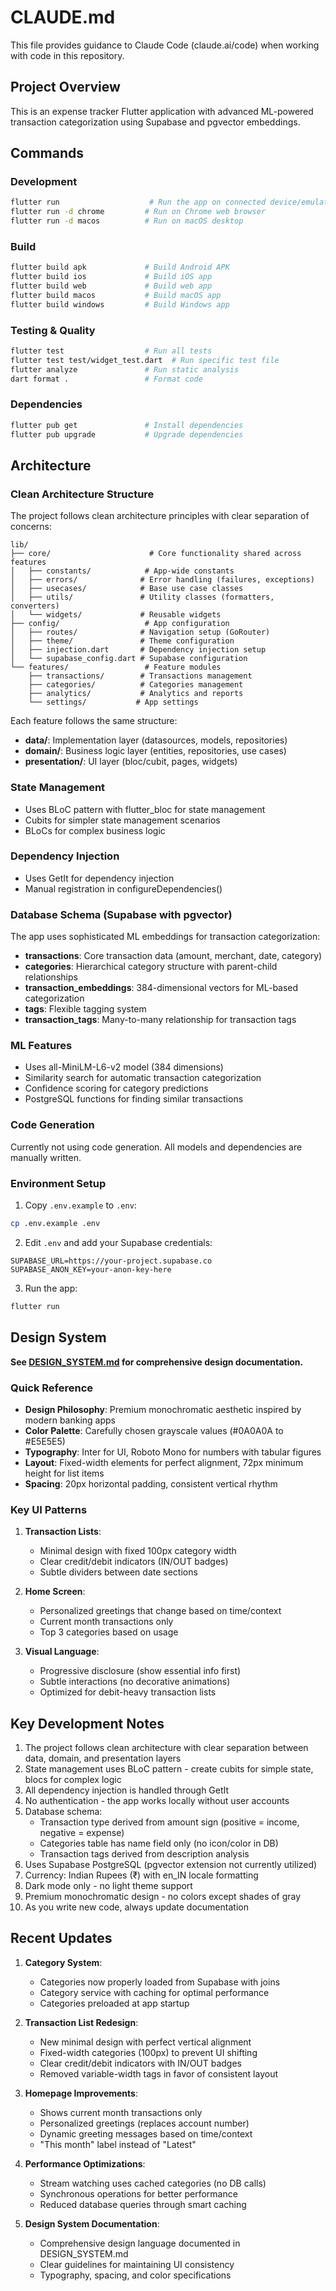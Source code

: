 # CLAUDE.md

This file provides guidance to Claude Code (claude.ai/code) when working with code in this repository.

## Project Overview

This is an expense tracker Flutter application with advanced ML-powered transaction categorization using Supabase and pgvector embeddings.

## Commands

### Development
```bash
flutter run                    # Run the app on connected device/emulator
flutter run -d chrome         # Run on Chrome web browser
flutter run -d macos          # Run on macOS desktop
```

### Build
```bash
flutter build apk             # Build Android APK
flutter build ios             # Build iOS app
flutter build web             # Build web app
flutter build macos           # Build macOS app
flutter build windows         # Build Windows app
```

### Testing & Quality
```bash
flutter test                  # Run all tests
flutter test test/widget_test.dart  # Run specific test file
flutter analyze               # Run static analysis
dart format .                 # Format code
```

### Dependencies
```bash
flutter pub get               # Install dependencies
flutter pub upgrade           # Upgrade dependencies
```

## Architecture

### Clean Architecture Structure
The project follows clean architecture principles with clear separation of concerns:

```
lib/
├── core/                      # Core functionality shared across features
│   ├── constants/            # App-wide constants
│   ├── errors/              # Error handling (failures, exceptions)
│   ├── usecases/            # Base use case classes
│   ├── utils/               # Utility classes (formatters, converters)
│   └── widgets/             # Reusable widgets
├── config/                   # App configuration
│   ├── routes/              # Navigation setup (GoRouter)
│   ├── theme/               # Theme configuration
│   ├── injection.dart       # Dependency injection setup
│   └── supabase_config.dart # Supabase configuration
└── features/                 # Feature modules
    ├── transactions/        # Transactions management
    ├── categories/          # Categories management
    ├── analytics/           # Analytics and reports
    └── settings/           # App settings
```

Each feature follows the same structure:
- **data/**: Implementation layer (datasources, models, repositories)
- **domain/**: Business logic layer (entities, repositories, use cases)
- **presentation/**: UI layer (bloc/cubit, pages, widgets)

### State Management
- Uses BLoC pattern with flutter_bloc for state management
- Cubits for simpler state management scenarios
- BLoCs for complex business logic

### Dependency Injection
- Uses GetIt for dependency injection
- Manual registration in configureDependencies()

### Database Schema (Supabase with pgvector)
The app uses sophisticated ML embeddings for transaction categorization:
- **transactions**: Core transaction data (amount, merchant, date, category)
- **categories**: Hierarchical category structure with parent-child relationships
- **transaction_embeddings**: 384-dimensional vectors for ML-based categorization
- **tags**: Flexible tagging system
- **transaction_tags**: Many-to-many relationship for transaction tags

### ML Features
- Uses all-MiniLM-L6-v2 model (384 dimensions)
- Similarity search for automatic transaction categorization
- Confidence scoring for category predictions
- PostgreSQL functions for finding similar transactions

### Code Generation
Currently not using code generation. All models and dependencies are manually written.

### Environment Setup
1. Copy `.env.example` to `.env`:
```bash
cp .env.example .env
```

2. Edit `.env` and add your Supabase credentials:
```
SUPABASE_URL=https://your-project.supabase.co
SUPABASE_ANON_KEY=your-anon-key-here
```

3. Run the app:
```bash
flutter run
```

## Design System

**See [DESIGN_SYSTEM.md](./DESIGN_SYSTEM.md) for comprehensive design documentation.**

### Quick Reference
- **Design Philosophy**: Premium monochromatic aesthetic inspired by modern banking apps
- **Color Palette**: Carefully chosen grayscale values (#0A0A0A to #E5E5E5)
- **Typography**: Inter for UI, Roboto Mono for numbers with tabular figures
- **Layout**: Fixed-width elements for perfect alignment, 72px minimum height for list items
- **Spacing**: 20px horizontal padding, consistent vertical rhythm

### Key UI Patterns
1. **Transaction Lists**: 
   - Minimal design with fixed 100px category width
   - Clear credit/debit indicators (IN/OUT badges)
   - Subtle dividers between date sections
   
2. **Home Screen**:
   - Personalized greetings that change based on time/context
   - Current month transactions only
   - Top 3 categories based on usage

3. **Visual Language**:
   - Progressive disclosure (show essential info first)
   - Subtle interactions (no decorative animations)
   - Optimized for debit-heavy transaction lists

## Key Development Notes

1. The project follows clean architecture with clear separation between data, domain, and presentation layers
2. State management uses BLoC pattern - create cubits for simple state, blocs for complex logic
3. All dependency injection is handled through GetIt
4. No authentication - the app works locally without user accounts
5. Database schema:
   - Transaction type derived from amount sign (positive = income, negative = expense)
   - Categories table has name field only (no icon/color in DB)
   - Transaction tags derived from description analysis
6. Uses Supabase PostgreSQL (pgvector extension not currently utilized)
7. Currency: Indian Rupees (₹) with en_IN locale formatting
8. Dark mode only - no light theme support
9. Premium monochromatic design - no colors except shades of gray
10. As you write new code, always update documentation

## Recent Updates

1. **Category System**: 
   - Categories now properly loaded from Supabase with joins
   - Category service with caching for optimal performance
   - Categories preloaded at app startup

2. **Transaction List Redesign**:
   - New minimal design with perfect vertical alignment
   - Fixed-width categories (100px) to prevent UI shifting
   - Clear credit/debit indicators with IN/OUT badges
   - Removed variable-width tags in favor of consistent layout

3. **Homepage Improvements**:
   - Shows current month transactions only
   - Personalized greetings (replaces account number)
   - Dynamic greeting messages based on time/context
   - "This month" label instead of "Latest"

4. **Performance Optimizations**:
   - Stream watching uses cached categories (no DB calls)
   - Synchronous operations for better performance
   - Reduced database queries through smart caching

5. **Design System Documentation**:
   - Comprehensive design language documented in DESIGN_SYSTEM.md
   - Clear guidelines for maintaining UI consistency
   - Typography, spacing, and color specifications